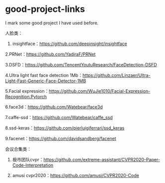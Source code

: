 # good-project-links
I mark some good project I have used before.


人脸类：

1. insightface：https://github.com/deepinsight/insightface

2.PRNet：https://github.com/YadiraF/PRNet

3.DSFD：https://github.com/TencentYoutuResearch/FaceDetection-DSFD

4.Ultra light fast face detection 1Mb：https://github.com/Linzaer/Ultra-Light-Fast-Generic-Face-Detector-1MB

5.Facial expression：https://github.com/WuJie1010/Facial-Expression-Recognition.Pytorch

6.face3d：https://github.com/Watebear/face3d

7.caffe-ssd：https://github.com/Watebear/caffe_ssd

8.ssd-keras：https://github.com/pierluigiferrari/ssd_keras

9.facenet：https://github.com/davidsandberg/facenet


会议合集类：

1.  极市团队cvpr：https://github.com/extreme-assistant/CVPR2020-Paper-Code-Interpretation

2. amusi cvpr2020：https://github.com/amusi/CVPR2020-Code

